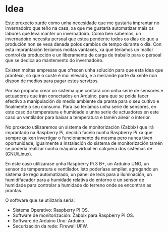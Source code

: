 # Idea

Este proxecto xurde como unha necesidade que me gustaría imprantar no invernadoiro que teño na casa, xa que me gustaría automatizar máis os labores que leva manter un invernadoiro. Como ben sabemos, un invernadoiro necesita persoal que estea pendente todos os días de que a produción non se vexa danada polos cambios de tempo durante o día. Con esta imprantación teríamos moitas vantaxes, xa que teríamos un mallor control da producción e un liberamente de carga de traballo para o persoal que se dedica ao mantemento do invernadoiro. 

Existen moitas empresas que ofrecen unha solución para que esta idea que prantexo, só que o custe é moi elevado, e a meirande parte da xente non dispon de medios para pagar estes servizos.

Por iso propoño crear un sistema que contará con unha serie de sensores e actuadores que irán conectados en Arduino, para que se poida facer efectivo a manipulación do medio ambiente da pranta para o seu cultivo e finalmente o seu consumo. Para iso teríamos unha serie de sensores, en este caso de temperatura e humidade e unha serie de actuadores en este caso un ventilador para baixar a temperatura e tamén airear o interior.

No proxecto utilizaremos un sistema de monitorización (Zabbix) que irá imprantado na Raspberry Pi, decidín facelo nunha Raspberry Pi xa que sempre quixen invertigar o funcionamento da mesma pero nunca tiven oportunidade, igualmente a instalación do sistema de monitorización tamén se podería realizar nunha máquina virtual en calquera dos sistemas de (GNU/Linux).

En este caso utilizarase unha Raspberry Pi 3 B+, un Arduino UNO, un sensor de temperatura e ventilador. Isto poderíase ampliar, agregando un sistema de rego automatizado, un panel de leds para a iluminación, un humidifacador para a humidade relativa do entorno e un sensor de humidade para controlar a humidade do terreno onde se encontran as prantas.


O software que se utilizaría sería:

- Sistema Operativo: Raspberry PI OS. 
- Software de monitorización: Zabbix para Raspberry PI OS.
- Software de Arduino Uno: Arduino.
- Securización da rede: Firewall UFW. 
